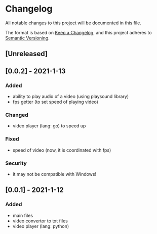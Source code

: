 # Changelog
All notable changes to this project will be documented in this file.

The format is based on [Keep a Changelog](https://keepachangelog.com/en/1.0.0/),
and this project adheres to [Semantic Versioning](https://semver.org/spec/v2.0.0.html).

## [Unreleased]

## [0.0.2] - 2021-1-13
### Added
- ability to play audio of a video (using playsound library)
- fps getter (to set speed of playing video)
### Changed
- video player (lang: go) to speed up
### Fixed
- speed of video (now, it is coordinated with fps)
### Security
- it may not be compatible with Windows!

## [0.0.1] - 2021-1-12
### Added
- main files
- video convertor to txt files
- video player (lang: python)
